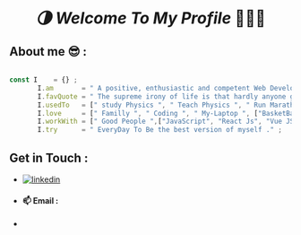 
<center>
       <h1 align="center"> <i>🌗 Welcome To My Profile</i>  👨🏽‍💻 </h1>
</center>

## About me 😎 : 
 ```javascript

 const I    = {} ; 
        I.am       = " A positive, enthusiastic and competent Web Developer" ;
        I.favQuote = " The supreme irony of life is that hardly anyone gets out of it alive. " ;
        I.usedTo   = [" study Physics ", " Teach Physics ", " Run Marathon "] ;
        I.love     = [" Familly ", " Coding ", " My-Laptop ", ["BasketBall ","Travelling","Camping"], ['life', 'The Universe']] ;
        I.workWith = [" Good People ",["JavaScript", "React Js", "Vue JS"], ["PHP", "Laravel", "SQL/MySQL"], ["CSS","Tailwindcss","Bootstrap"]] ;
        I.try      = " EveryDay To Be the best version of myself ." ;
 ```

## Get in Touch : 
-  [![linkedin](https://img.shields.io/badge/linkedin-0A66C2?style=for-the-badge&logo=linkedin&logoColor=white)](https://www.linkedin.com/in/nadirinab/)
- #### 📫 Email   :
- 
